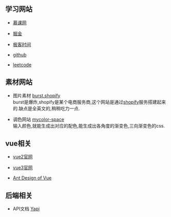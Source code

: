## 学习网站

* [慕课网](https://www.imooc.com/)

* [掘金](https://juejin.cn/)

* [极客时间](https://time.geekbang.org/)

* [github](https://github.com/)

* [leetcode](https://leetcode-cn.com/)

## 素材网站

* 图片素材 [burst.shopify](https://burst.shopify.com/)  
burst是爆炸,shopify是某个电商服务商,这个网站是通过[shopify](https://www.shopify.cn/)服务搭建起来的.缺点是全英文的,稍稍吃力一点.

* 调色网站 [mycolor-space](https://mycolor.space/)  
输入颜色,就能生成出对应的配色,能生成出各角度的渐变色,三向渐变色的css.

## vue相关

* [vue2官网](https://cn.vuejs.org/index.html)

* [vue3官网](https://v3.cn.vuejs.org/)

* [Ant Design of Vue](https://antdv.com/docs/vue/introduce-cn/)

## 后端相关

* API文档 [Yapi](https://hellosean1025.github.io/yapi/index.html)